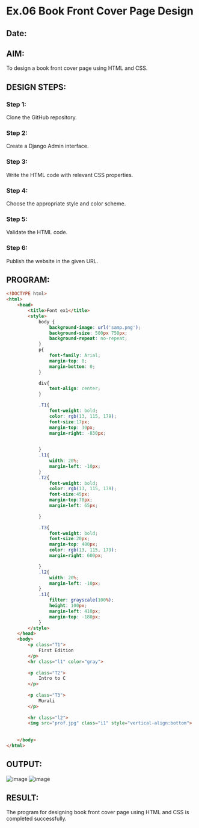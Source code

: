 # Ex.06 Book Front Cover Page Design
## Date: 

## AIM:
To design a book front cover page using HTML and CSS.

## DESIGN STEPS:

### Step 1:
Clone the GitHub repository.

### Step 2:
Create a Django Admin interface.

### Step 3:
Write the HTML code with relevant CSS properties.

### Step 4:
Choose the appropriate style and color scheme.

### Step 5:
Validate the HTML code.

### Step 6:
Publish the website in the given URL.

## PROGRAM:
```html
<!DOCTYPE html>
<html>
    <head>
        <title>Font ex1</title>
        <style>
            body {
                background-image: url('samp.png');
                background-size: 500px 750px;
                background-repeat: no-repeat;
            }
            p{
                font-family: Arial;
                margin-top: 0;
                margin-bottom: 0;
            }

            div{
                text-align: center;
            }

            .T1{
                font-weight: bold;
                color: rgb(13, 115, 179);
                font-size:17px;
                margin-top: 30px;
                margin-right: -830px;
                

            }
            .l1{
                width: 20%;
                margin-left: -10px;
            }
            .T2{
                font-weight: bold;
                color: rgb(13, 115, 179);
                font-size:45px;
                margin-top:70px;
                margin-left: 65px;
                
            }

            .T3{
                font-weight: bold;
                font-size:20px;
                margin-top: 480px;
                color: rgb(13, 115, 179);
                margin-right: 600px;

            }
            .l2{
                width: 20%;
                margin-left: -10px;
            }
            .i1{
                filter: grayscale(100%);
                height: 100px;
                margin-left: 410px;
                margin-top: -180px;
            }
        </style>
    </head>
    <body>
        <p class="T1">
            First Edition
        </p>
        <hr class="l1" color="gray">
        
        <p class="T2">
            Intro to C
        </p>
        
        <p class="T3">
            Murali
        </p>
        
        <hr class="l2">
        <img src="prof.jpg" class="i1" style="vertical-align:bottom">
        
        
    </body>
</html>
```

## OUTPUT:
![image](https://github.com/Muralikrishnan13/cover/assets/130058615/d47641c2-6e96-457f-8fc9-228d66530fe5)
![image](https://github.com/Muralikrishnan13/cover/assets/130058615/5ad47b00-bea0-4af8-b498-958cd76e5091)


## RESULT:
The program for designing book front cover page using HTML and CSS is completed successfully.

